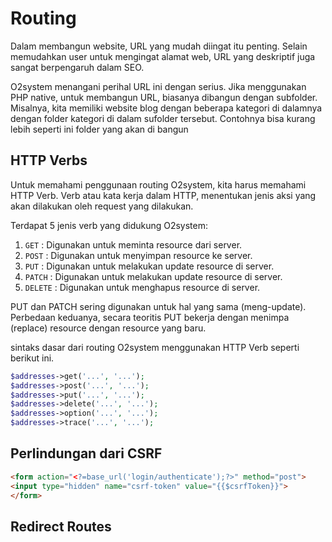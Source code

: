 
# Routing

Dalam membangun website, URL yang mudah diingat itu penting. Selain memudahkan user untuk mengingat alamat web, URL yang deskriptif juga sangat berpengaruh dalam SEO.


O2system menangani perihal URL ini dengan serius. Jika menggunakan PHP native, untuk membangun URL, biasanya dibangun dengan subfolder. Misalnya, kita memiliki website  blog dengan beberapa kategori di dalamnya dengan folder kategori di dalam sufolder tersebut. Contohnya bisa kurang lebih seperti ini folder yang akan di bangun

## HTTP Verbs

Untuk memahami penggunaan routing O2system, kita harus memahami HTTP Verb. Verb atau kata kerja dalam HTTP, menentukan jenis aksi yang akan dilakukan oleh request yang dilakukan.

Terdapat 5 jenis verb yang didukung O2system:

1. `GET` : Digunakan untuk meminta resource dari server.
2. `POST` : Digunakan untuk menyimpan resource ke server.
3. `PUT` : Digunakan untuk melakukan update resource di server.
4. `PATCH` : Digunakan untuk melakukan update resource di server.
5. `DELETE` : Digunakan untuk menghapus resource di server.

PUT dan PATCH sering digunakan untuk hal yang sama (meng-update). Perbedaan keduanya,
secara teoritis PUT bekerja dengan menimpa (replace) resource dengan resource yang baru.

sintaks dasar dari routing O2system menggunakan HTTP Verb seperti berikut ini.

```php
$addresses->get('...', '...');
$addresses->post('...', '...');
$addresses->put('...', '...');
$addresses->delete('...', '...');
$addresses->option('...', '...');
$addresses->trace('...', '...');
```

## Perlindungan dari CSRF



```html
<form action="<?=base_url('login/authenticate');?>" method="post">
<input type="hidden" name="csrf-token" value="{{$csrfToken}}">
</form>
```

## Redirect Routes

